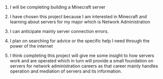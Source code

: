 1. I will be completing building a Minecraft server
   
2. I have chosen this project because I am interested in Minecraft and learning about servers for my major which is Network Administration 

3. I can anticipate mainly server connection errors.

4. I plan on searching for advice or the specific help I need through the power of the internet 

5. I think completing this project will give me some insight to how servers work and are operated which in turn will provide a small foundation on servers for network administration careers as that career mainly handles operation and mediation of servers and its information.